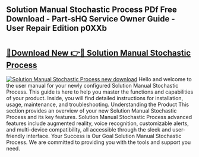## Solution Manual Stochastic Process PDf Free Download - Part-sHQ Service Owner Guide - User Repair Edition p0XXb

# <h2><a href="http://bc62227.oget.top/?id=Solution+Manual+Stochastic+Process">🔗Download New 👉🔴 Solution Manual Stochastic Process</a></h2>

[![Solution Manual Stochastic Process new download](https://i.imgur.com/5g1atiW.png)](http://bc62227.oget.top/?id=Solution+Manual+Stochastic+Process)
Hello and welcome to the user manual for your newly configured Solution Manual Stochastic Process. This guide is here to help you master the functions and capabilities of your product. Inside, you will find detailed instructions for installation, usage, maintenance, and troubleshooting. Understanding the Product This section provides an overview of your new Solution Manual Stochastic Process and its key features. Solution Manual Stochastic Process advanced features include augmented reality, voice recognition, customizable alerts, and multi-device compatibility, all accessible through the sleek and user-friendly interface. Your Success is Our Goal Solution Manual Stochastic Process. We are committed to providing you with the tools and support you need.
